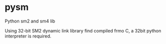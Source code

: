 # pysm
Python sm2 and sm4 lib

Using 32-bit SM2 dynamic link library find compiled frmo C, a 32bit python interpreter is required.
